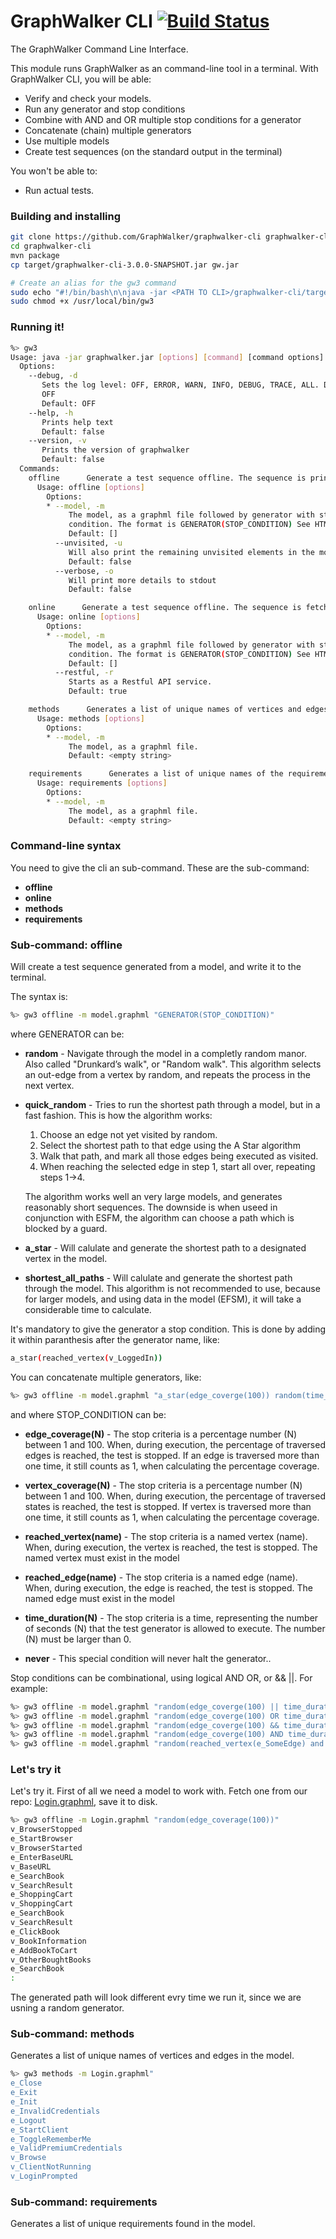 GraphWalker CLI [![Build Status](https://travis-ci.org/GraphWalker/graphwalker-cli.svg?branch=master)](https://travis-ci.org/GraphWalker/graphwalker-cli)
======
The GraphWalker Command Line Interface.

This module runs GraphWalker as an command-line tool in a terminal. With GraphWalker CLI, you will be able:
  - Verify and check your models.
  - Run any generator and stop conditions
  - Combine with AND and OR multiple stop conditions for a generator
  - Concatenate (chain) multiple generators
  - Use multiple models
  - Create test sequences (on the standard output in the terminal)

You won't be able to:
  - Run actual tests.

### Building and installing


```sh
git clone https://github.com/GraphWalker/graphwalker-cli graphwalker-cli
cd graphwalker-cli
mvn package
cp target/graphwalker-cli-3.0.0-SNAPSHOT.jar gw.jar

# Create an alias for the gw3 command
sudo echo "#!/bin/bash\n\njava -jar <PATH TO CLI>/graphwalker-cli/target/graphwalker-cli-3.0.0-SNAPSHOT.jar "$@"" > /usr/local/bin/gw3
sudo chmod +x /usr/local/bin/gw3
```

### Running it!

```sh
%> gw3
Usage: java -jar graphwalker.jar [options] [command] [command options]
  Options:
    --debug, -d
       Sets the log level: OFF, ERROR, WARN, INFO, DEBUG, TRACE, ALL. Default is
       OFF
       Default: OFF
    --help, -h
       Prints help text
       Default: false
    --version, -v
       Prints the version of graphwalker
       Default: false
  Commands:
    offline      Generate a test sequence offline. The sequence is printed to the standard output
      Usage: offline [options]
        Options:
        * --model, -m
             The model, as a graphml file followed by generator with stop
             condition. The format is GENERATOR(STOP_CONDITION) See HTML DOC
             Default: []
          --unvisited, -u
             Will also print the remaining unvisited elements in the model.
             Default: false
          --verbose, -o
             Will print more details to stdout
             Default: false

    online      Generate a test sequence offline. The sequence is fetched using different techniques, like RestAPI
      Usage: online [options]
        Options:
        * --model, -m
             The model, as a graphml file followed by generator with stop
             condition. The format is GENERATOR(STOP_CONDITION) See HTML DOC
             Default: []
          --restful, -r
             Starts as a Restful API service.
             Default: true

    methods      Generates a list of unique names of vertices and edges in the model.
      Usage: methods [options]
        Options:
        * --model, -m
             The model, as a graphml file.
             Default: <empty string>

    requirements      Generates a list of unique names of the requirements found in the model.
      Usage: requirements [options]
        Options:
        * --model, -m
             The model, as a graphml file.
             Default: <empty string>

```

### Command-line syntax
You need to give the cli an sub-command. These are the sub-command:
  - **offline**
  - **online**
  - **methods**
  - **requirements**


### Sub-command: offline
Will create a test sequence generated from a model, and write it to the terminal.

The syntax is:
```sh
%> gw3 offline -m model.graphml "GENERATOR(STOP_CONDITION)"
```
where GENERATOR can be:
- **random** - Navigate through the model in a completly random manor. Also called "Drunkard’s walk", or "Random walk". This algorithm selects an out-edge from a vertex by random, and repeats the process in the next vertex.

- **quick_random** - Tries to run the shortest path through a model, but in a fast fashion. This is how the algorithm works:
   1. Choose an edge not yet visited by random.
   1. Select the shortest path to that edge using the A Star algorithm
   1. Walk that path, and mark all those edges being executed as visited.
   1. When reaching the selected edge in step 1, start all over, repeating steps 1->4.
   
   The algorithm works well an very large models, and generates reasonably short sequences. The downside is when useed in conjunction with ESFM, the algorithm can choose a path which is blocked by a guard.

- **a_star** - Will calulate and generate the shortest path to a designated vertex in the model.
- **shortest_all_paths** - Will calulate and generate the shortest path through the model. This algorithm is not recommended to use, because for larger models, and using data in the model (EFSM), it will take a considerable time to calculate.

It's mandatory to give the generator a stop condition. This is done by adding it within paranthesis after the generator name, like:
```sh
a_star(reached_vertex(v_LoggedIn))
```
You can concatenate multiple generators, like:
```sh
%> gw3 offline -m model.graphml "a_star(edge_coverge(100)) random(time_duration(900))"
```

and where STOP_CONDITION can be:
  - **edge_coverage(N)** - The stop criteria is a percentage number (N) between 1 and 100. When, during execution, the percentage of traversed edges is reached, the test is stopped. If an edge is traversed more than one time, it still counts as 1, when calculating the percentage coverage.

  - **vertex_coverage(N)** - The stop criteria is a percentage number (N) between 1 and 100. When, during execution, the percentage of traversed states is reached, the test is stopped. If vertex is traversed more than one time, it still counts as 1, when calculating the percentage coverage.

  - **reached_vertex(name)** - The stop criteria is a named vertex (name). When, during execution, the vertex is reached, the test is stopped. The named vertex must exist in the model

  - **reached_edge(name)** - The stop criteria is a named edge (name). When, during execution, the edge is reached, the test is stopped. The named edge must exist in the model

  - **time_duration(N)** - The stop criteria is a time, representing the number of seconds (N) that the test generator is allowed to execute. The number (N) must be larger than 0.

  - **never** - This special condition will never halt the generator..

Stop conditions can be combinational, using logical AND OR, or && ||. For example:
```sh
%> gw3 offline -m model.graphml "random(edge_coverge(100) || time_duration(900))"
%> gw3 offline -m model.graphml "random(edge_coverge(100) OR time_duration(900))"
%> gw3 offline -m model.graphml "random(edge_coverge(100) && time_duration(900))"
%> gw3 offline -m model.graphml "random(edge_coverge(100) AND time_duration(900))"
%> gw3 offline -m model.graphml "random(reached_vertex(e_SomeEdge) and edge_coverage(100)) random((reached_vertex(e_SomeEdge) and reached_edge(e_SomeEdge)) || time(5000))""
```

### Let's try it
Let's try it. First of all we need a model to work with. Fetch one from our repo: [Login.graphml], save it to disk.
```sh
%> gw3 offline -m Login.graphml "random(edge_coverage(100))"
v_BrowserStopped
e_StartBrowser
v_BrowserStarted
e_EnterBaseURL
v_BaseURL
e_SearchBook
v_SearchResult
e_ShoppingCart
v_ShoppingCart
e_SearchBook
v_SearchResult
e_ClickBook
v_BookInformation
e_AddBookToCart
v_OtherBoughtBooks
e_SearchBook
:
```
The generated path will look different evry time we run it, since we are usning a random generator.


### Sub-command: methods
Generates a list of unique names of vertices and edges in the model.

```sh
%> gw3 methods -m Login.graphml"
e_Close
e_Exit
e_Init
e_InvalidCredentials
e_Logout
e_StartClient
e_ToggleRememberMe
e_ValidPremiumCredentials
v_Browse
v_ClientNotRunning
v_LoginPrompted
```

### Sub-command: requirements
Generates a list of unique requirements found in the model.



[Login.graphml]:https://raw.githubusercontent.com/GraphWalker/graphwalker-cli/master/src/test/resources/graphml/shared_state/Login.graphml
